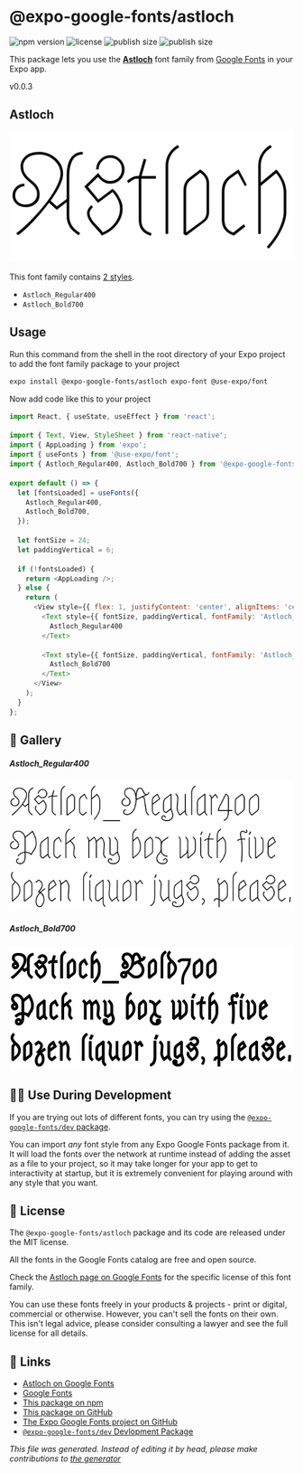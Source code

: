 # @expo-google-fonts/astloch

![npm version](https://flat.badgen.net/npm/v/@expo-google-fonts/astloch)
![license](https://flat.badgen.net/github/license/expo/google-fonts)
![publish size](https://flat.badgen.net/packagephobia/install/@expo-google-fonts/astloch)
![publish size](https://flat.badgen.net/packagephobia/publish/@expo-google-fonts/astloch)

This package lets you use the [**Astloch**](https://fonts.google.com/specimen/Astloch) font family from [Google Fonts](https://fonts.google.com/) in your Expo app.

v0.0.3

## Astloch

![Astloch](./font-family.png)

This font family contains [2 styles](#gallery).

- `Astloch_Regular400`
- `Astloch_Bold700`

## Usage

Run this command from the shell in the root directory of your Expo project to add the font family package to your project
```sh
expo install @expo-google-fonts/astloch expo-font @use-expo/font
```

Now add code like this to your project
```js
import React, { useState, useEffect } from 'react';

import { Text, View, StyleSheet } from 'react-native';
import { AppLoading } from 'expo';
import { useFonts } from '@use-expo/font';
import { Astloch_Regular400, Astloch_Bold700 } from '@expo-google-fonts/astloch';

export default () => {
  let [fontsLoaded] = useFonts({
    Astloch_Regular400,
    Astloch_Bold700,
  });

  let fontSize = 24;
  let paddingVertical = 6;

  if (!fontsLoaded) {
    return <AppLoading />;
  } else {
    return (
      <View style={{ flex: 1, justifyContent: 'center', alignItems: 'center' }}>
        <Text style={{ fontSize, paddingVertical, fontFamily: 'Astloch_Regular400' }}>
          Astloch_Regular400
        </Text>

        <Text style={{ fontSize, paddingVertical, fontFamily: 'Astloch_Bold700' }}>
          Astloch_Bold700
        </Text>
      </View>
    );
  }
};

```

## 🔡 Gallery

##### Astloch_Regular400
![Astloch_Regular400](./b51d807f9b0f818e44f8f40d4fbedacfff7df981efda85e7b722d62f6022a168.ttf.png)

##### Astloch_Bold700
![Astloch_Bold700](./b86a5f0e90945d44c5b629fde8c5a667dd7882ab201ccb397f96f482fd7e98bc.ttf.png)


## 👩‍💻 Use During Development

If you are trying out lots of different fonts, you can try using the [`@expo-google-fonts/dev` package](https://github.com/expo/google-fonts/tree/master/font-packages/dev#readme).

You can import *any* font style from any Expo Google Fonts package from it. It will load the fonts
over the network at runtime instead of adding the asset as a file to your project, so it may take longer
for your app to get to interactivity at startup, but it is extremely convenient
for playing around with any style that you want.

## 📖 License

The `@expo-google-fonts/astloch` package and its code are released under the MIT license.

All the fonts in the Google Fonts catalog are free and open source.

Check the [Astloch page on Google Fonts](https://fonts.google.com/specimen/Astloch) for the specific license of this font family.

You can use these fonts freely in your products & projects - print or digital, commercial or otherwise. However, you can't sell the fonts on their own. This isn't legal advice, please consider consulting a lawyer and see the full license for all details.

## 🔗 Links

- [Astloch on Google Fonts](https://fonts.google.com/specimen/Astloch)
- [Google Fonts](https://fonts.google.com/)
- [This package on npm](https://www.npmjs.com/package/@expo-google-fonts/astloch)
- [This package on GitHub](https://github.com/expo/google-fonts/tree/master/font-packages/astloch)
- [The Expo Google Fonts project on GitHub](https://github.com/expo/google-fonts)
- [`@expo-google-fonts/dev` Devlopment Package](https://github.com/expo/google-fonts/tree/master/font-packages/dev)


*This file was generated. Instead of editing it by head, please make contributions to [the generator](https://github.com/expo/google-fonts/tree/master/packages/generator)*
